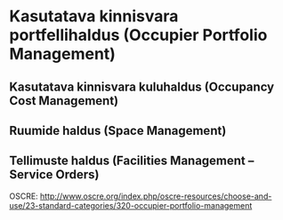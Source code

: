 # Kasutatava kinnisvara portfellihaldus (Occupier Portfolio Management)

## Kasutatava kinnisvara kuluhaldus (Occupancy Cost Management)

## Ruumide haldus (Space Management)

## Tellimuste haldus (Facilities Management – Service Orders)

OSCRE: http://www.oscre.org/index.php/oscre-resources/choose-and-use/23-standard-categories/320-occupier-portfolio-management
